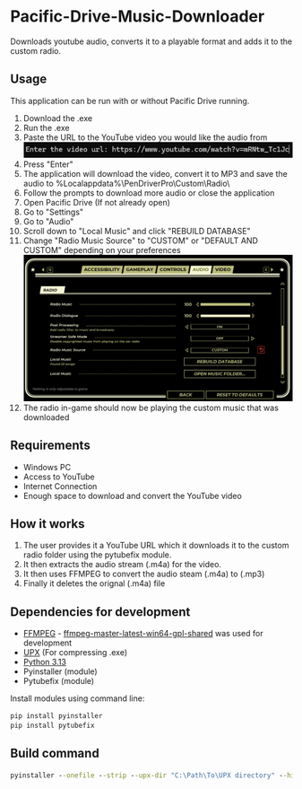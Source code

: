 # Pacific-Drive-Music-Downloader
Downloads youtube audio, converts it to a playable format and adds it to the custom radio.


## Usage
This application can be run with or without Pacific Drive running.

1. Download the .exe
2. Run the .exe
3. Paste the URL to the YouTube video you would like the audio from
    ![Command line prompt for URL](images/image-1.png)
4. Press "Enter"
5. The application will download the video, convert it to MP3 and save the audio to %Localappdata%\PenDriverPro\Custom\Radio\
6. Follow the prompts to download more audio or close the application
7. Open Pacific Drive (If not already open)
8. Go to "Settings"
9. Go to "Audio"
10. Scroll down to "Local Music" and click "REBUILD DATABASE"
11. Change "Radio Music Source" to "CUSTOM" or "DEFAULT AND CUSTOM" depending on your preferences
    ![Pacific Drive Audio Settings Menu](images/image-2.png)
12. The radio in-game should now be playing the custom music that was downloaded

## Requirements
- Windows PC
- Access to YouTube
- Internet Connection
- Enough space to download and convert the YouTube video

## How it works
1. The user provides it a YouTube URL which it downloads it to the custom radio folder using the pytubefix module.
2. It then extracts the audio stream (.m4a) for the video.
3. It then uses FFMPEG to convert the audio steam (.m4a) to (.mp3)
4. Finally it deletes the orignal (.m4a) file

## Dependencies for development
- [FFMPEG](https://www.ffmpeg.org/download.html) - [ffmpeg-master-latest-win64-gpl-shared](https://github.com/BtbN/FFmpeg-Builds/releases) was used for development
- [UPX](https://upx.github.io/) (For compressing .exe)
- [Python 3.13](https://www.python.org/downloads/)
- Pyinstaller (module)
- Pytubefix (module)

Install modules using command line:

```cmd
pip install pyinstaller
pip install pytubefix
```

## Build command
```cmd
pyinstaller --onefile --strip --upx-dir "C:\Path\To\UPX directory" --hidden-import pytubefix --add-binary "C:\Path\To\ffmpeg.exe;." .\PacificDriveMusicDownloader.py
```

